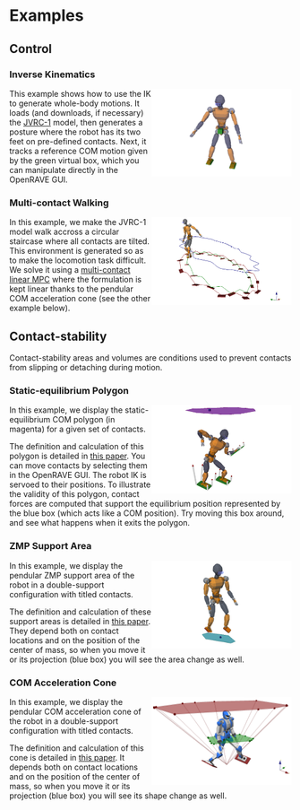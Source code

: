 # Examples

## Control

### Inverse Kinematics

<img align="right" src="images/inverse_kinematics.png" width="250" />

This example shows how to use the IK to generate whole-body motions. It loads
(and downloads, if necessary) the
[JVRC-1](https://github.com/stephane-caron/openrave_models/tree/master/JVRC-1)
model, then generates a posture where the robot has its two feet on pre-defined
contacts. Next, it tracks a reference COM motion given by the green virtual
box, which you can manipulate directly in the OpenRAVE GUI.

### Multi-contact Walking

<img align="right" src="images/multi_contact_walking.png" width="250" />

In this example, we make the JVRC-1 model walk accross a circular staircase
where all contacts are tilted. This environment is generated so as to make the
locomotion task difficult. We solve it using a [multi-contact linear
MPC](https://scaron.info/research/humanoids-2016.html) where the formulation is
kept linear thanks to the pendular COM acceleration cone (see the other example
below).

## Contact-stability

Contact-stability areas and volumes are conditions used to prevent contacts
from slipping or detaching during motion.

### Static-equilibrium Polygon

<img align="right" src="images/static_equilibrium_polygon.png" width="250" />

In this example, we display the static-equilibrium COM polygon (in magenta) for
a given set of contacts.
    
The definition and calculation of this polygon is detailed in [this
paper](https://doi.org/10.1109/TRO.2008.2001360). You can move contacts by
selecting them in the OpenRAVE GUI. The robot IK is servoed to their positions.
To illustrate the validity of this polygon, contact forces are computed that
support the equilibrium position represented by the blue box (which acts like a
COM position). Try moving this box around, and see what happens when it exits
the polygon.

### ZMP Support Area

<img align="right" src="images/zmp_support_area.png" width="250" />

In this example, we display the pendular ZMP support area of the robot in a
double-support configuration with titled contacts.

The definition and calculation of these support areas is detailed in [this
paper](https://scaron.info/research/tro-2016.html). They depend both on contact
locations and on the position of the center of mass, so when you move it or its
projection (blue box) you will see the area change as well.

### COM Acceleration Cone

<img align="right" src="images/com_accel_cone.png" width="250" />

In this example, we display the pendular COM acceleration cone of the robot in
a double-support configuration with titled contacts.

The definition and calculation of this cone is detailed in [this
paper](https://scaron.info/research/humanoids-2016.html). It depends both on
contact locations and on the position of the center of mass, so when you move
it or its projection (blue box) you will see its shape change as well.
